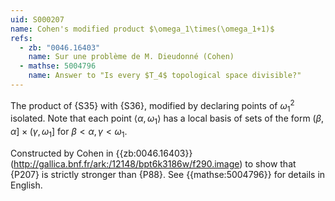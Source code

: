 ```yaml
---
uid: S000207
name: Cohen's modified product $\omega_1\times(\omega_1+1)$
refs:
  - zb: "0046.16403"
    name: Sur une problème de M. Dieudonné (Cohen)
  - mathse: 5004796
    name: Answer to "Is every $T_4$ topological space divisible?"
---
```


The product of {S35} with {S36},
modified by declaring points of $\omega_1^2$ isolated.
Note that each point $\langle \alpha,\omega_1\rangle$ has a local basis of sets of the form $(\beta,\alpha]\times(\gamma,\omega_1]$ for $\beta<\alpha,\gamma<\omega_1$.

Constructed by Cohen in {{zb:0046.16403}}
(<http://gallica.bnf.fr/ark:/12148/bpt6k3186w/f290.image>)
to show that {P207}
is strictly stronger than {P88}.
See {{mathse:5004796}} for details in English.
